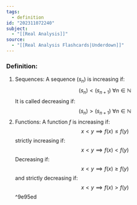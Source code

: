 ```yaml
---
tags:
  - definition
id: "202311072240"
subject:
  - "[[Real Analysis]]"
source:
  - "[[Real Analysis Flashcards|Underdown]]"
---
```

### Definition:
1. Sequences:
		A sequence $(s_n)$ is increasing if:
		$$ (s_n) < (s_{n+1})\ \forall n \in \mathbb{N}  $$
		It is called decreasing if:
		$$ (s_n) > (s_{n+1})\ \forall n \in \mathbb{N}  $$
2. Functions:
A function $f$ is increasing if:
$$ x < y \implies f(x) \leq f(y) $$
strictly increasing if:
$$ x < y \implies f(x) < f(y) $$
Decreasing if:
$$ x < y \implies f(x) \geq f(y) $$
and strictly decreasing if:
$$ x < y \implies f(x) > f(y) $$ ^9e95ed
